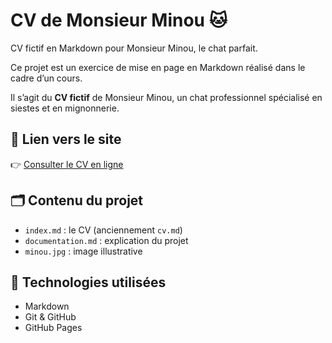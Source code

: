 # CV de Monsieur Minou 🐱
CV fictif en Markdown pour Monsieur Minou, le chat parfait.

Ce projet est un exercice de mise en page en Markdown réalisé dans le cadre d’un cours.

Il s’agit du **CV fictif** de Monsieur Minou, un chat professionnel spécialisé en siestes et en mignonnerie.

## 🔗 Lien vers le site

👉 [Consulter le CV en ligne](https://tonpseudo.github.io/cv-monsieur-minou/)

## 🗂 Contenu du projet

- `index.md` : le CV (anciennement `cv.md`)
- `documentation.md` : explication du projet
- `minou.jpg` : image illustrative

## 🧰 Technologies utilisées

- Markdown
- Git & GitHub
- GitHub Pages

